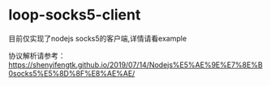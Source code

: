 # loop-socks5-client

目前仅实现了nodejs socks5的客户端,详情请看example

协议解析请参考：https://shenyifengtk.github.io/2019/07/14/Nodejs%E5%AE%9E%E7%8E%B0socks5%E5%8D%8F%E8%AE%AE/
